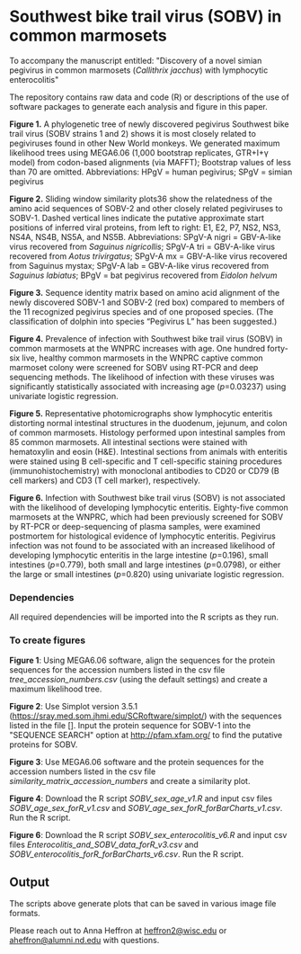 # Southwest bike trail virus (SOBV) in common marmosets

To accompany the manuscript entitled: "Discovery of a novel simian pegivirus in common marmosets (_Callithrix jacchus_) with lymphocytic enterocolitis"

The repository contains raw data and code (R) or descriptions of the use of software packages to generate each analysis and figure in this paper.

**Figure 1.** A phylogenetic tree of newly discovered pegivirus Southwest bike trail virus (SOBV strains 1 and 2) shows it is most closely related to pegiviruses found in other New World monkeys. We generated maximum likelihood trees using MEGA6.06 (1,000 bootstrap replicates, GTR+I+γ model) from codon-based alignments (via MAFFT); Bootstrap values of less than 70 are omitted.
Abbreviations: HPgV = human pegivirus; SPgV = simian pegivirus 

**Figure 2.** Sliding window similarity plots36 show the relatedness of the amino acid sequences of SOBV-2 and other closely related pegiviruses to SOBV-1. Dashed vertical lines indicate the putative approximate start positions of inferred viral proteins, from left to right: E1, E2, P7, NS2, NS3, NS4A, NS4B, NS5A, and NS5B. 
Abbreviations: SPgV-A nigri = GBV-A-like virus recovered from _Saguinus nigricollis_; SPgV-A tri = GBV-A-like virus recovered from _Aotus trivirgatus_; SPgV-A mx = GBV-A-like virus recovered from Saguinus mystax; SPgV-A lab = GBV-A-like virus recovered from _Saguinus labiatus_; BPgV = bat pegivirus recovered from _Eidolon helvum_

**Figure 3.** Sequence identity matrix based on amino acid alignment of the newly discovered SOBV-1 and SOBV-2 (red box) compared to members of the 11 recognized pegivirus species and of one proposed species. (The classification of dolphin into species “Pegivirus L” has been suggested.) 

**Figure 4.** Prevalence of infection with Southwest bike trail virus (SOBV) in common marmosets at the WNPRC increases with age. One hundred forty-six live, healthy common marmosets in the WNPRC captive common marmoset colony were screened for SOBV using RT-PCR and deep sequencing methods. The likelihood of infection with these viruses was significantly statistically associated with increasing age (_p_=0.03237) using univariate logistic regression.

**Figure 5.** Representative photomicrographs show lymphocytic enteritis distorting normal intestinal structures in the duodenum, jejunum, and colon of common marmosets. Histology performed upon intestinal samples from 85 common marmosets. All intestinal sections were stained with hematoxylin and eosin (H&E). Intestinal sections from animals with enteritis were stained using B cell-specific and T cell-specific staining procedures (immunohistochemistry) with monoclonal antibodies to CD20 or CD79 (B cell markers) and CD3 (T cell marker), respectively.

**Figure 6.** Infection with Southwest bike trail virus (SOBV) is not associated with the likelihood of developing lymphocytic enteritis. Eighty-five common marmosets at the WNPRC, which had been previously screened for SOBV by RT-PCR or deep-sequencing of plasma samples, were examined postmortem for histological evidence of lymphocytic enteritis. Pegivirus infection was not found to be associated with an increased likelihood of developing lymphocytic enteritis in the large intestine (_p_=0.196), small intestines (_p_=0.779), both small and large intestines (_p_=0.0798), or either the large or small intestines (_p_=0.820) using univariate logistic regression.

### Dependencies
All required dependencies will be imported into the R scripts as they run. 

### To create figures 
**Figure 1**: Using MEGA6.06 software, align the sequences for the protein sequences for the accession numbers listed in the csv file _tree_accession_numbers.csv_ (using the default settings) and create a maximum likelihood tree.

**Figure 2**: Use Simplot version 3.5.1 (https://sray.med.som.jhmi.edu/SCRoftware/simplot/) with the sequences listed in the file []. Input the protein sequence for SOBV-1 into the "SEQUENCE SEARCH" option at http://pfam.xfam.org/ to find the putative proteins for SOBV. 

**Figure 3**: Use MEGA6.06 software and the protein sequences for the accession numbers listed in the csv file _similarity_matrix_accession_numbers_ and create a similarity plot.

**Figure 4**: Download the R script _SOBV_sex_age_v1.R_ and input csv files _SOBV_age_sex_forR_v1.csv_ and _SOBV_age_sex_forR_forBarCharts_v1.csv_. Run the R script.

**Figure 6**: Download the R script _SOBV_sex_enterocolitis_v6.R_ and input csv files _Enterocolitis_and_SOBV_data_forR_v3.csv_ and _SOBV_enterocolitis_forR_forBarCharts_v6.csv_. Run the R script. 

## Output
The scripts above generate plots that can be saved in various image file formats.  

Please reach out to Anna Heffron at heffron2@wisc.edu or aheffron@alumni.nd.edu with questions. 
